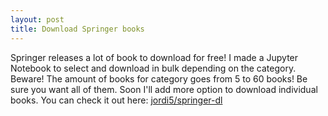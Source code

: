 ```yaml
---
layout: post
title: Download Springer books
---
```

Springer releases a lot of book to download for free! I made a Jupyter Notebook to select and download in bulk depending on the category. 
Beware! The amount of books for category goes from 5 to 60 books! Be sure you want all of them. Soon I'll add more option to download individual books.
You can check it out here: [jordi5/springer-dl](http://github.com/jordi5/springer-dl)

